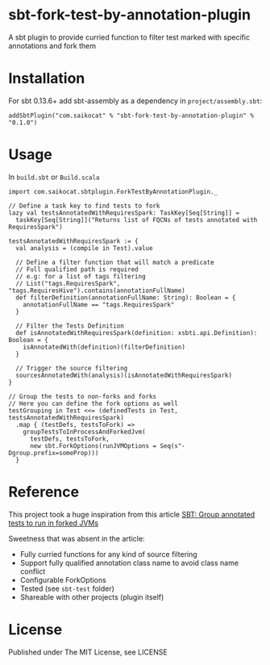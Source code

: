 # sbt-fork-test-by-annotation-plugin
A sbt plugin to provide curried function to filter test marked with specific annotations and fork them

# Installation
For sbt 0.13.6+ add sbt-assembly as a dependency in `project/assembly.sbt`:

```
addSbtPlugin("com.saikocat" % "sbt-fork-test-by-annotation-plugin" % "0.1.0")
```

# Usage
In `build.sbt` or `Build.scala`

```
import com.saikocat.sbtplugin.ForkTestByAnnotationPlugin._

// Define a task key to find tests to fork
lazy val testsAnnotatedWithRequiresSpark: TaskKey[Seq[String]] =
  taskKey[Seq[String]]("Returns list of FQCNs of tests annotated with RequiresSpark")

testsAnnotatedWithRequiresSpark := {
  val analysis = (compile in Test).value

  // Define a filter function that will match a predicate
  // Full qualified path is required
  // e.g: for a list of tags filtering
  // List("tags.RequiresSpark", "tags.RequiresHive").contains(annotationFullName)
  def filterDefinition(annotationFullName: String): Boolean = {
    annotationFullName == "tags.RequiresSpark"
  }

  // Filter the Tests Definition
  def isAnnotatedWithRequiresSpark(definition: xsbti.api.Definition): Boolean = {
    isAnnotatedWith(definition)(filterDefinition)
  }

  // Trigger the source filtering
  sourcesAnnotatedWith(analysis)(isAnnotatedWithRequiresSpark)
}

// Group the tests to non-forks and forks
// Here you can define the fork options as well
testGrouping in Test <<= (definedTests in Test, testsAnnotatedWithRequiresSpark)
  .map { (testDefs, testsToFork) =>
    groupTestsToInProcessAndForkedJvm(
      testDefs, testsToFork,
      new sbt.ForkOptions(runJVMOptions = Seq(s"-Dgroup.prefix=someProp)))
  }
```


# Reference
This project took a huge inspiration from this article
[SBT: Group annotated tests to run in forked JVMs](http://chariotsolutions.com/blog/post/sbt-group-annotated-tests-run-forked-jvms)

Sweetness that was absent in the article:
* Fully curried functions for any kind of source filtering
* Support fully qualified annotation class name to avoid class name conflict
* Configurable ForkOptions
* Tested (see `sbt-test` folder)
* Shareable with other projects (plugin itself)

# License
Published under The MIT License, see LICENSE
